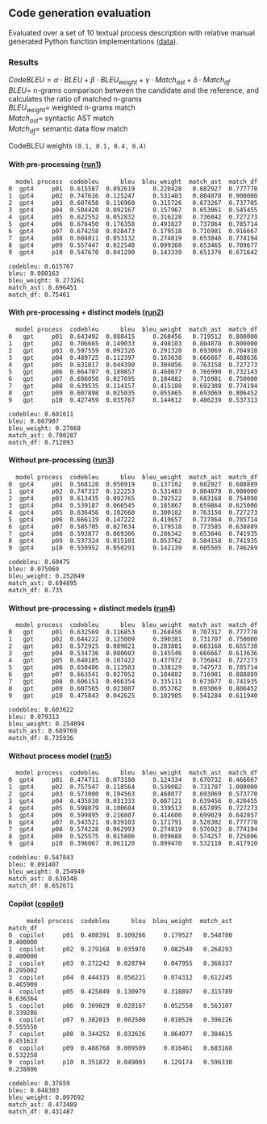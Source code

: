 ## Code generation evaluation
Evaluated over a set of 10 textual process description with relative manual generated Python function implementations ([data](data)).

### Results
$CodeBLEU=\alpha \cdot BLEU+\beta \cdot BLEU_{weight} + \gamma \cdot Match_{ast} + \delta \cdot Match_{df}$ \
$BLEU=$ n-grams comparison between the candidate and the reference, and calculates the ratio of matched n-grams\
$BLEU_{weight}=$ weighted n-grams match \
$Match_{ast}=$ syntactic AST match \
$Match_{df}=$ semantic data flow match

CodeBLEU weights `(0.1, 0.1, 0.4, 0.4)`


#### With pre-processing ([run1](run1))
```
  model process  codebleu      bleu  bleu_weight  match_ast  match_df
0  gpt4     p01  0.615587  0.092619     0.220428   0.682927  0.777778
1  gpt4     p02  0.747616  0.125247     0.531403   0.804878  0.900000
2  gpt4     p03  0.607658  0.116968     0.315726   0.673267  0.737705
3  gpt4     p04  0.504420  0.092167     0.157967   0.653061  0.545455
4  gpt4     p05  0.622552  0.052832     0.316228   0.736842  0.727273
5  gpt4     p06  0.676450  0.176358     0.493827   0.737864  0.785714
6  gpt4     p07  0.674258  0.028473     0.179518   0.716981  0.916667
7  gpt4     p08  0.604011  0.053132     0.274819   0.653846  0.774194
8  gpt4     p09  0.557447  0.022540     0.099360   0.653465  0.709677
9  gpt4     p10  0.547670  0.041290     0.143339   0.651376  0.671642
```
```
codebleu: 0.615767
bleu: 0.080163
bleu_weight: 0.273261
match_ast: 0.696451
match_df: 0.75461
```

#### With pre-processing + distinct models ([run2](run2))
```
  model process  codebleu      bleu  bleu_weight  match_ast  match_df
0   gpt     p01  0.643492  0.088415     0.268456   0.719512  0.800000
1   gpt     p02  0.706665  0.149033     0.498103   0.804878  0.800000
2   gpt     p03  0.597559  0.092326     0.291320   0.693069  0.704918
3   gpt     p04  0.489725  0.112397     0.163638   0.666667  0.488636
4   gpt     p05  0.631017  0.044390     0.304056   0.763158  0.727273
5   gpt     p06  0.664707  0.189857     0.460677   0.766990  0.732143
6   gpt     p07  0.608050  0.027695     0.184882   0.716981  0.750000
7   gpt     p08  0.639535  0.114157     0.415188   0.692308  0.774194
8   gpt     p09  0.607898  0.025035     0.055865   0.693069  0.806452
9   gpt     p10  0.427459  0.035767     0.144612   0.486239  0.537313
```
```
codebleu: 0.601611
bleu: 0.087907
bleu_weight: 0.27868
match_ast: 0.700287
match_df: 0.712093
```

#### Without pre-processing ([run3](run3))
```
  model process  codebleu      bleu  bleu_weight  match_ast  match_df
0  gpt4     p01  0.568128  0.056919     0.137102   0.682927  0.688889
1  gpt4     p02  0.747317  0.122253     0.531403   0.804878  0.900000
2  gpt4     p03  0.613435  0.092765     0.292522   0.683168  0.754098
3  gpt4     p04  0.539187  0.066545     0.185867   0.659864  0.625000
4  gpt4     p05  0.636456  0.102660     0.300182   0.763158  0.727273
5  gpt4     p06  0.666119  0.147222     0.419657   0.737864  0.785714
6  gpt4     p07  0.585705  0.027634     0.179518   0.773585  0.638889
7  gpt4     p08  0.593877  0.069306     0.286342   0.653846  0.741935
8  gpt4     p09  0.537324  0.015101     0.053762   0.584158  0.741935
9  gpt4     p10  0.559952  0.050291     0.142139   0.605505  0.746269
```
```
codebleu: 0.60475
bleu: 0.075069
bleu_weight: 0.252849
match_ast: 0.694895
match_df: 0.735
```

#### Without pre-processing + distinct models ([run4](run4))
```
  model process  codebleu      bleu  bleu_weight  match_ast  match_df
0   gpt     p01  0.632569  0.116853     0.268456   0.707317  0.777778
1   gpt     p02  0.644222  0.125009     0.390381   0.731707  0.750000
2   gpt     p03  0.572925  0.089821     0.283801   0.683168  0.655738
3   gpt     p04  0.534736  0.080603     0.145546   0.666667  0.613636
4   gpt     p05  0.640185  0.107422     0.437972   0.736842  0.727273
5   gpt     p06  0.658486  0.113583     0.338129   0.747573  0.785714
6   gpt     p07  0.663541  0.027052     0.184882   0.716981  0.888889
7   gpt     p08  0.606151  0.066354     0.335111   0.673077  0.741935
8   gpt     p09  0.607565  0.023807     0.053762   0.693069  0.806452
9   gpt     p10  0.475843  0.042625     0.102905   0.541284  0.611940
```
```
codebleu: 0.603622
bleu: 0.079313
bleu_weight: 0.254094
match_ast: 0.689769
match_df: 0.735936
```

#### Without process model ([run5](run5))
```
  model process  codebleu      bleu  bleu_weight  match_ast  match_df
0  gpt4     p01  0.474711  0.073180     0.124334   0.670732  0.466667
1  gpt4     p02  0.757547  0.118564     0.530082   0.731707  1.000000
2  gpt4     p03  0.573000  0.194563     0.468077   0.693069  0.573770
3  gpt4     p04  0.435810  0.031333     0.087121   0.639456  0.420455
4  gpt4     p05  0.598079  0.100604     0.339513   0.657895  0.727273
5  gpt4     p06  0.599895  0.216807     0.414600   0.699029  0.642857
6  gpt4     p07  0.543521  0.039103     0.171791   0.528302  0.777778
7  gpt4     p08  0.574228  0.062993     0.274819   0.576923  0.774194
8  gpt4     p09  0.525575  0.015806     0.039688   0.574257  0.725806
9  gpt4     p10  0.396067  0.061120     0.099470   0.532110  0.417910
```
```
codebleu: 0.547843
bleu: 0.091407
bleu_weight: 0.254949
match_ast: 0.630348
match_df: 0.652671
```

#### Copilot ([copilot](copilot))
```
     model process  codebleu      bleu  bleu_weight  match_ast  match_df
0  copilot     p01  0.408391  0.109266     0.179527   0.548780  0.400000
1  copilot     p02  0.279168  0.035970     0.082540   0.268293  0.400000
2  copilot     p03  0.272242  0.028794     0.047955   0.366337  0.295082
3  copilot     p04  0.444315  0.056221     0.074312   0.612245  0.465909
4  copilot     p05  0.425849  0.130979     0.318897   0.315789  0.636364
5  copilot     p06  0.369029  0.028167     0.052550   0.563107  0.339286
6  copilot     p07  0.382015  0.002500     0.010526   0.396226  0.555556
7  copilot     p08  0.344252  0.032626     0.064977   0.384615  0.451613
8  copilot     p09  0.488768  0.009509     0.016461   0.683168  0.532258
9  copilot     p10  0.351872  0.049003     0.129174   0.596330  0.238806
```
```
codebleu: 0.37659
bleu: 0.048303
bleu_weight: 0.097692
match_ast: 0.473489
match_df: 0.431487
```